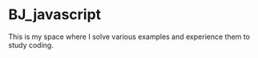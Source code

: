# BJ_javascript
This is my space where I solve various examples and experience them to study coding.
